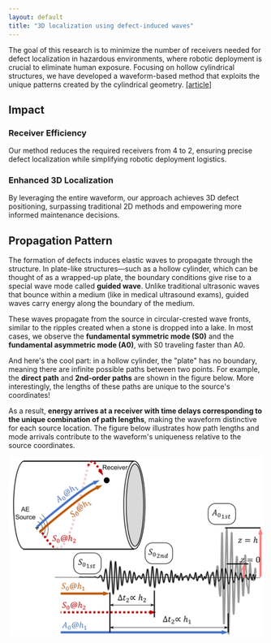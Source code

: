 ```yaml
---
layout: default
title: "3D localization using defect-induced waves"
---
```


The goal of this research is to minimize the number of receivers needed for defect localization in hazardous environments, where robotic deployment is crucial to eliminate human exposure. Focusing on hollow cylindrical structures, we have developed a waveform-based method that exploits the unique patterns created by the cylindrical geometry.
<a target="_blank" href="https://doi.org/10.1177/14759217241260254">[article]</a>

## Impact  
### Receiver Efficiency  
Our method reduces the required receivers from 4 to 2, ensuring precise defect localization while simplifying robotic deployment logistics.  
### Enhanced 3D Localization  
By leveraging the entire waveform, our approach achieves 3D defect positioning, surpassing traditional 2D methods and empowering more informed maintenance decisions.  

## Propagation Pattern  
The formation of defects induces elastic waves to propagate through the structure. In plate-like structures—such as a hollow cylinder, which can be thought of as a wrapped-up plate, the boundary conditions give rise to a special wave mode called **guided wave**. Unlike traditional ultrasonic waves that bounce within a medium (like in medical ultrasound exams), guided waves carry energy along the boundary of the medium.  

These waves propagate from the source in circular-crested wave fronts, similar to the ripples created when a stone is dropped into a lake. In most cases, we observe the **fundamental symmetric mode (S0)** and the **fundamental asymmetric mode (A0)**, with S0 traveling faster than A0.

And here's the cool part: in a hollow cylinder, the "plate" has no boundary, meaning there are infinite possible paths between two points. For example, the **direct path** and **2nd-order paths** are shown in the figure below. More interestingly, the lengths of these paths are unique to the source's coordinates!  

As a result, **energy arrives at a receiver with time delays corresponding to the unique combination of path lengths**, making the waveform distinctive for each source location. The figure below illustrates how path lengths and mode arrivals contribute to the waveform's uniqueness relative to the source coordinates.

<img src="assets\img\content\vae\waveforms.jpg" alt="helical paths figure" style="display: block; margin: 0 auto;" />


